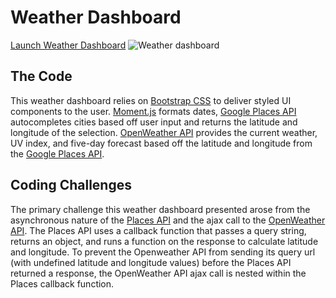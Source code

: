 <h1>Weather Dashboard</h1>
<a href="https://uxhawk.github.io/gw-hmwk-06-weather-dashboard/">Launch Weather
    Dashboard</a>
<img src="https://lh3.googleusercontent.com/-gHFaxp0NF5zCrUU92MEhGVa5CG9feOVx3oHCDgco-74ArK9wmX9FLAZYZ0vYOTtFhBrBDkmGunOm_BZTNWrKEhOBIi26hKcWFxh6KzTQRxwEDfNxz1NC1QF4wclqSCI1c7RnYVia26_gO8wWRyQkp_U-M_22-cLaeQB263zKar04kJR98Bi_DWrDhYXfxnNQCdrgbWbDqokV4qeSN2Zx0N50XpZMB09LbwuoMvGsFIRbeEg5buPcaLCoMzDx4lmcaXj0Yq6kSACQ5h2491NqJ2d-Z9YudEI-SSVLKO4pD9sQgRJk2L57ee7N948rt7X2XhtNXGVLOsmU-HxwclzI8ATt_f6CkumFDZ01U0kHtmHd9v3kJp23pwxBhcLdpiuUr8JkBkXqSdYc_Rd7tlD6aJ6VWS3BToM1QRqCqIEcc4nPYRRwdjms4kn0Wi2iFFJdrcwHv0nXcW7lTItovIHHgkQRONfNQkE74IIej1WNBICFv4WmKzIyH5mH5aop6OXTEztm1mCJUnzGhNczXzOn_o0rg5RyccnUTdwsw_JLEejd_m7H_WxNCu7KShDN4Bfnko7UPv9OG6k7rJkDZ_JZsexpDpK3UNF6Io9oHV0xX5Z4Kyt1B65bQSANu_qiZ9AUkDRPH2IXk6gUfp5fk89Cik1CeAgpVxsIpOyZo-izY26QObsoAG5FW2NaVoNug79npbbQsjbNqJ371lZIXJdpISzBh33yqAbWP_Lai2Y3R3RMj6a10mulqQ=w1156-h596-no"
    alt="Weather dashboard">

<h2>The Code</h2>
<p>This weather dashboard relies on <a href="https://getbootstrap.com/">Bootstrap CSS</a> to deliver styled UI
    components to the user. <a href="https://momentjs.com/">Moment.js</a> formats dates, <a
        href="https://developers.google.com/places/web-service/intro">Google Places API</a> autocompletes cities based
    off user input and returns the latitude and longitude of the selection. <a
        href="https://openweathermap.org/api">OpenWeather API</a> provides the current weather, UV index, and five-day
    forecast based off the latitude and longitude from the <a
        href="https://developers.google.com/places/web-service/intro">Google Places API</a>.
</p>

<h2>Coding Challenges</h2>
<p>The primary challenge this weather dashboard presented arose from the asynchronous nature of the <a
        href="https://developers.google.com/places/web-service/intro">Places API</a> and the ajax call to the <a
        href="https://openweathermap.org/api">OpenWeather API</a>. The Places API uses a callback function that passes a query string, returns an object, and runs a function on the response to calculate latitude and longitude. To prevent the Openweather API from sending its query url (with undefined latitude and longitude values) before the Places API returned a response, the OpenWeather API ajax call is nested within the Places callback function.
</p>



